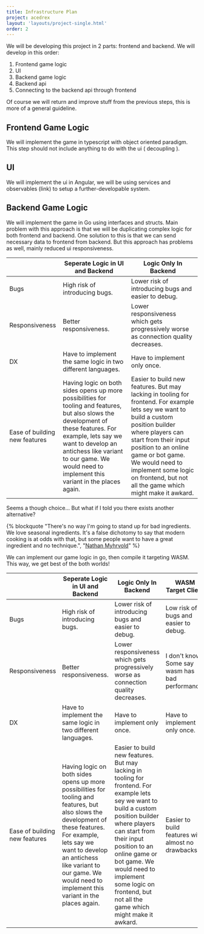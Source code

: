 ```yaml
---
title: Infrastructure Plan
project: acedrex
layout: 'layouts/project-single.html'
order: 2
---
```


We will be developing this project in 2 parts: frontend and backend. We will develop in this order:
1. Frontend game logic
2. UI
3. Backend game logic
4. Backend api
5. Connecting to the backend api through frontend

Of course we will return and improve stuff from the previous steps, this is more of a general guideline.
## Frontend Game Logic
We will implement the game in typescript with object oriented paradigm. This step should not include anything to do with the ui ( decoupling ).

## UI
We will implement the ui in Angular, we will be using services and observables (link) to setup a further-developable system.

## Backend Game Logic
We will implement the game in Go using interfaces and structs. Main problem with this approach is that we will be duplicating complex logic for both frontend and backend. One solution to this is that we can send necessary data to frontend from backend. But this approach has problems as well, mainly reduced ui responsiveness.


|                       | Seperate Logic in UI and Backend                                                                                                                                                                                                                                                | Logic Only In Backend                                                                                                                                                                                                                                                                                                       |
| ----------------------------- | ------------------------------------------------------------------------------------------------------------------------------------------------------------------------------------------------------------------------------------------------------------------------------- | --------------------------------------------------------------------------------------------------------------------------------------------------------------------------------------------------------------------------------------------------------------------------------------------------------------------------- |
| Bugs                          | High risk of introducing bugs.                                                                                                                                                                                                                                                  | Lower risk of introducing bugs and easier to debug.                                                                                                                                                                                                                                                                         |
| Responsiveness                | Better responsiveness.                                                                                                                                                                                                                                                          | Lower responsiveness which gets progressively worse as connection quality decreases.                                                                                                                                                                                                                                        |
| DX                            | Have to implement the same logic in two different languages.                                                                                                                                                                                                                    | Have to implement only once.                                                                                                                                                                                                                                                                                                |
| Ease of building new features | Having logic on both sides opens up more possibilities for tooling and features, but also slows the development of these features. For example, lets say we want to develop an antichess like variant to our game. We would need to implement this variant in the places again. | Easier to build new features. But may lacking in tooling for frontend. For example lets sey we want to build a custom position builder where players can start from their input position to an online game or bot game. We would need to implement some logic on frontend, but not all the game which might make it awkard. |


Seems a though choice... But what if I told you there exists another alternative? 

{% blockquote "There's no way I'm going to stand up for bad ingredients. We love seasonal ingredients. It's a false dichotomy to say that modern cooking is at odds with that, but some people want to have a great ingredient and no technique.", "[Nathan Myhrvold](https://www.brainyquote.com/authors/nathan-myhrvold-quotes)" %}

We can implement our game logic in go, then compile it targeting WASM. This way, we get best of the both worlds!


|                       | Seperate Logic in UI and Backend                                                                                                                                                                                                                                                | Logic Only In Backend                                                                                                                                                                                                                                                                                                       | WASM Target Client                                 |
| ----------------------------- | ------------------------------------------------------------------------------------------------------------------------------------------------------------------------------------------------------------------------------------------------------------------------------- | --------------------------------------------------------------------------------------------------------------------------------------------------------------------------------------------------------------------------------------------------------------------------------------------------------------------------- | -------------------------------------------------- |
| Bugs                          | High risk of introducing bugs.                                                                                                                                                                                                                                                  | Lower risk of introducing bugs and easier to debug.                                                                                                                                                                                                                                                                         | Low risk of bugs and easier to debug.              |
| Responsiveness                | Better responsiveness.                                                                                                                                                                                                                                                          | Lower responsiveness which gets progressively worse as connection quality decreases.                                                                                                                                                                                                                                        | I don't know. Some say wasm has bad performance.   |
| DX                            | Have to implement the same logic in two different languages.                                                                                                                                                                                                                    | Have to implement only once.                                                                                                                                                                                                                                                                                                | Have to implement only once.                       |
| Ease of building new features | Having logic on both sides opens up more possibilities for tooling and features, but also slows the development of these features. For example, lets say we want to develop an antichess like variant to our game. We would need to implement this variant in the places again. | Easier to build new features. But may lacking in tooling for frontend. For example lets sey we want to build a custom position builder where players can start from their input position to an online game or bot game. We would need to implement some logic on frontend, but not all the game which might make it awkard. | Easier to build features with almost no drawbacks. |
